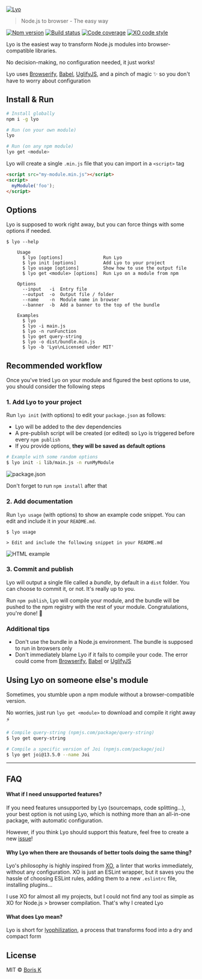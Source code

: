 [![Lyo](https://i.imgur.com/nt5bYNJ.png)](https://github.com/bokub/lyo/issues/1)

> Node.js to browser - The easy way

[![Npm version](https://runkit.io/bokub/npm-version/branches/master/lyo)](https://npmjs.com/package/lyo)
[![Build status](https://badgen.net/travis/bokub/lyo)](https://travis-ci.org/bokub/lyo)
[![Code coverage](https://badgen.net/codecov/c/github/bokub/lyo)](https://codecov.io/gh/bokub/lyo)
[![XO code style](https://badgen.net/badge/code%20style/XO/5ed9c7)](https://github.com/xojs/xo)

Lyo is the easiest way to transform Node.js modules into browser-compatible libraries.

No decision-making, no configuration needed, it just works!

Lyo uses [Browserify][browserify], [Babel][babel], [UglifyJS][uglify], and a pinch of magic ✨ so you don't have to
worry about configuration

## Install & Run

```sh
# Install globally
npm i -g lyo

# Run (on your own module)
lyo

# Run (on any npm module)
lyo get <module>
```

Lyo will create a single `.min.js` file that you can import in a `<script>` tag

```html
<script src="my-module.min.js"></script>
<script>
  myModule('foo');
</script>
```

## Options

Lyo is supposed to work right away, but you can force things with some options if needed.

```
$ lyo --help

    Usage
      $ lyo [options]               Run Lyo
      $ lyo init [options]          Add Lyo to your project
      $ lyo usage [options]         Show how to use the output file
      $ lyo get <module> [options]  Run Lyo on a module from npm

    Options
      --input   -i  Entry file
      --output  -o  Output file / folder
      --name    -n  Module name in browser
      --banner  -b  Add a banner to the top of the bundle

    Examples
      $ lyo
      $ lyo -i main.js
      $ lyo -n runFunction
      $ lyo get query-string
      $ lyo -o dist/bundle.min.js
      $ lyo -b 'Lyo\nLicensed under MIT'
```


## Recommended workflow

Once you've tried Lyo on your module and figured the best options to use, you should consider the following steps

### 1. Add Lyo to your project

Run `lyo init` (with options) to edit your `package.json` as follows:

- Lyo will be added to the dev dependencies
- A pre-publish script will be created (or edited) so Lyo is triggered before every `npm publish`
- If you provide options, **they will be saved as default options**

```sh
# Example with some random options
$ lyo init -i lib/main.js -n runMyModule
```
![package.json](https://i.imgur.com/yxBGqne.png)

Don't forget to run `npm install` after that

### 2. Add documentation

Run `lyo usage` (with options) to show an example code snippet. You can edit and include it in your `README.md`.

```
$ lyo usage

> Edit and include the following snippet in your README.md
```
![HTML example](https://i.imgur.com/xryNOT5.png)


### 3. Commit and publish

Lyo will output a single file called a _bundle_, by default in a `dist` folder. You can choose to commit it, or not.
It's really up to you.

Run `npm publish`, Lyo will compile your module, and the bundle will be pushed to the npm registry with the rest of your module.
Congratulations, you're done! 💪

### Additional tips

- Don't use the bundle in a Node.js environment. The bundle is supposed to run in browsers only
- Don't immediately blame Lyo if it fails to compile your code. The error could come from [Browserify][browserify],
 [Babel][babel] or [UglifyJS][uglify]


## Using Lyo on someone else's module

Sometimes, you stumble upon a npm module without a browser-compatible version.

No worries, just run `lyo get <module>` to download and compile it right away ⚡

```sh
# Compile query-string (npmjs.com/package/query-string)
$ lyo get query-string

# Compile a specific version of Joi (npmjs.com/package/joi)
$ lyo get joi@13.5.0 --name Joi
```

_____

## FAQ

#### What if I need unsupported features?

If you need features unsupported by Lyo (sourcemaps, code splitting...), your best option is not using Lyo, which is
nothing more than an all-in-one package, with automatic configuration.

However, if you think Lyo should support this feature, feel free to create a new
[issue](https://github.com/bokub/lyo/issues)!

#### Why Lyo when there are thousands of better tools doing the same thing?

Lyo's philosophy is highly inspired from [XO](https://github.com/xojs/xo), a linter that works immediately, without any
configuration. XO is just an ESLint wrapper, but it saves you the hassle of choosing ESLint rules, adding them to a
new `.eslintrc` file, installing plugins...

I use XO for almost all my projects, but I could not find any tool as simple as XO for Node.js > browser compilation.
That's why I created Lyo
 
#### What does Lyo mean?

Lyo is short for [lyophilization](https://en.wiktionary.org/wiki/lyophilization), a process that transforms food
into a dry and compact form


## License

MIT © [Boris K](https://github.com/bokub)

[browserify]: https://github.com/browserify/browserify
[babel]: https://github.com/babel/babel
[uglify]: https://github.com/mishoo/UglifyJS2
